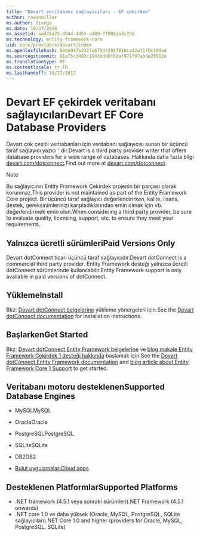 ```yaml
---
title: "Devart veritabanı sağlayıcıları - EF çekirdek"
author: rowanmiller
ms.author: divega
ms.date: 10/27/2016
ms.assetid: aad70a75-d04d-4d63-a489-7f9062a3c73d
ms.technology: entity-framework-core
uid: core/providers/devart/index
ms.openlocfilehash: 04de917b3327a6f544292781bca42a1170c199ad
ms.sourcegitcommit: 01a75cd483c1943ddd6f82af971f07abde20912e
ms.translationtype: MT
ms.contentlocale: tr-TR
ms.lasthandoff: 10/27/2017
---
```

# <a name="devart-ef-core-database-providers"></a><span data-ttu-id="0e987-102">Devart EF çekirdek veritabanı sağlayıcıları</span><span class="sxs-lookup"><span data-stu-id="0e987-102">Devart EF Core Database Providers</span></span>

<span data-ttu-id="0e987-103">Devart çok çeşitli veritabanları için veritabanı sağlayıcısı sunan bir üçüncü taraf sağlayıcı yazıcı ' dir.</span><span class="sxs-lookup"><span data-stu-id="0e987-103">Devart is a third party provider writer that offers database providers for a wide range of databases.</span></span> <span data-ttu-id="0e987-104">Hakkında daha fazla bilgi [devart.com/dotconnect](https://www.devart.com/dotconnect/).</span><span class="sxs-lookup"><span data-stu-id="0e987-104">Find out more at [devart.com/dotconnect](https://www.devart.com/dotconnect/).</span></span>

> [!NOTE]  
> <span data-ttu-id="0e987-105">Bu sağlayıcının Entity Framework Çekirdek projenin bir parçası olarak korunmaz.</span><span class="sxs-lookup"><span data-stu-id="0e987-105">This provider is not maintained as part of the Entity Framework Core project.</span></span> <span data-ttu-id="0e987-106">Bir üçüncü taraf sağlayıcı değerlendirirken, kalite, lisans, destek, gereksinimlerinizi karşıladıklarından emin olmak için vb. değerlendirmek emin olun.</span><span class="sxs-lookup"><span data-stu-id="0e987-106">When considering a third party provider, be sure to evaluate quality, licensing, support, etc. to ensure they meet your requirements.</span></span>

## <a name="paid-versions-only"></a><span data-ttu-id="0e987-107">Yalnızca ücretli sürümleri</span><span class="sxs-lookup"><span data-stu-id="0e987-107">Paid Versions Only</span></span>

<span data-ttu-id="0e987-108">Devart dotConnect ticari üçüncü taraf sağlayıcıdır.</span><span class="sxs-lookup"><span data-stu-id="0e987-108">Devart dotConnect is a commercial third party provider.</span></span> <span data-ttu-id="0e987-109">Entity Framework desteği yalnızca ücretli dotConnect sürümlerinde kullanılabilir.</span><span class="sxs-lookup"><span data-stu-id="0e987-109">Entity Framework support is only available in paid versions of dotConnect.</span></span>

## <a name="install"></a><span data-ttu-id="0e987-110">Yükleme</span><span class="sxs-lookup"><span data-stu-id="0e987-110">Install</span></span>

<span data-ttu-id="0e987-111">Bkz: [Devart dotConnect belgelerine](https://www.devart.com/dotconnect/) yükleme yönergeleri için.</span><span class="sxs-lookup"><span data-stu-id="0e987-111">See the [Devart dotConnect documentation](https://www.devart.com/dotconnect/) for installation instructions.</span></span>

## <a name="get-started"></a><span data-ttu-id="0e987-112">Başlarken</span><span class="sxs-lookup"><span data-stu-id="0e987-112">Get Started</span></span>

<span data-ttu-id="0e987-113">Bkz: [Devart dotConnect Entity Framework belgelerine](https://www.devart.com/dotconnect/entityframework.html) ve [blog makale Entity Framework Çekirdek 1 desteği hakkında](http://blog.devart.com/entity-framework-core-1-entity-framework-7-support.html) başlamak için.</span><span class="sxs-lookup"><span data-stu-id="0e987-113">See the [Devart dotConnect Entity Framework documentation](https://www.devart.com/dotconnect/entityframework.html) and [blog article about Entity Framework Core 1 Support](http://blog.devart.com/entity-framework-core-1-entity-framework-7-support.html) to get started.</span></span>

## <a name="supported-database-engines"></a><span data-ttu-id="0e987-114">Veritabanı motoru desteklenen</span><span class="sxs-lookup"><span data-stu-id="0e987-114">Supported Database Engines</span></span>

* <span data-ttu-id="0e987-115">MySQL</span><span class="sxs-lookup"><span data-stu-id="0e987-115">MySQL</span></span>

* <span data-ttu-id="0e987-116">Oracle</span><span class="sxs-lookup"><span data-stu-id="0e987-116">Oracle</span></span>

* <span data-ttu-id="0e987-117">PostgreSQL</span><span class="sxs-lookup"><span data-stu-id="0e987-117">PostgreSQL</span></span>

* <span data-ttu-id="0e987-118">SQLite</span><span class="sxs-lookup"><span data-stu-id="0e987-118">SQLite</span></span>

* <span data-ttu-id="0e987-119">DB2</span><span class="sxs-lookup"><span data-stu-id="0e987-119">DB2</span></span>

* [<span data-ttu-id="0e987-120">Bulut uygulamaları</span><span class="sxs-lookup"><span data-stu-id="0e987-120">Cloud apps</span></span>](https://www.devart.com/dotconnect/#cloud)

## <a name="supported-platforms"></a><span data-ttu-id="0e987-121">Desteklenen Platformlar</span><span class="sxs-lookup"><span data-stu-id="0e987-121">Supported Platforms</span></span>

* <span data-ttu-id="0e987-122">.NET framework (4.5.1 veya sonraki sürümleri)</span><span class="sxs-lookup"><span data-stu-id="0e987-122">.NET Framework (4.5.1 onwards)</span></span>
* <span data-ttu-id="0e987-123">.NET core 1.0 ve daha yüksek (Oracle, MySQL, PostgreSQL, SQLite sağlayıcıları)</span><span class="sxs-lookup"><span data-stu-id="0e987-123">.NET Core 1.0 and higher (providers for Oracle, MySQL, PostgreSQL, SQLite)</span></span>
